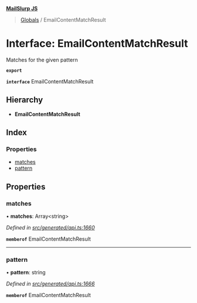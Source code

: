 **[MailSlurp JS](../README.md)**

> [Globals](../README.md) / EmailContentMatchResult

# Interface: EmailContentMatchResult

Matches for the given pattern

**`export`** 

**`interface`** EmailContentMatchResult

## Hierarchy

* **EmailContentMatchResult**

## Index

### Properties

* [matches](emailcontentmatchresult.md#matches)
* [pattern](emailcontentmatchresult.md#pattern)

## Properties

### matches

•  **matches**: Array\<string>

*Defined in [src/generated/api.ts:1660](https://github.com/mailslurp/mailslurp-client/blob/8d5c17f/src/generated/api.ts#L1660)*

**`memberof`** EmailContentMatchResult

___

### pattern

•  **pattern**: string

*Defined in [src/generated/api.ts:1666](https://github.com/mailslurp/mailslurp-client/blob/8d5c17f/src/generated/api.ts#L1666)*

**`memberof`** EmailContentMatchResult
